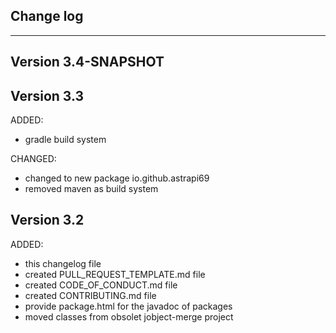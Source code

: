 ## Change log
----------------------

Version 3.4-SNAPSHOT
-------------

Version 3.3
-------------

ADDED:

- gradle build system

CHANGED:

- changed to new package io.github.astrapi69
- removed maven as build system

Version 3.2
-------------

ADDED:
 
- this changelog file
- created PULL_REQUEST_TEMPLATE.md file
- created CODE_OF_CONDUCT.md file
- created CONTRIBUTING.md file
- provide package.html for the javadoc of packages
- moved classes from obsolet jobject-merge project


